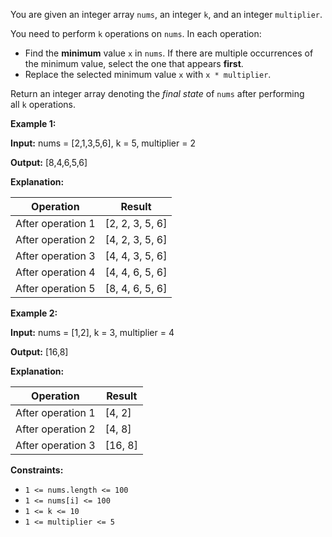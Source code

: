 You are given an integer array `nums`, an integer `k`, and an integer `multiplier`.

You need to perform `k` operations on `nums`. In each operation:

- Find the **minimum** value `x` in `nums`. If there are multiple occurrences of the minimum value, select the one that appears **first**.
- Replace the selected minimum value `x` with `x * multiplier`.

Return an integer array denoting the *final state* of `nums` after performing all `k` operations.

**Example 1:**

**Input:** nums = [2,1,3,5,6], k = 5, multiplier = 2

**Output:** [8,4,6,5,6]

**Explanation:**

| **Operation** | **Result** |
| --- | --- |
| After operation 1 | [2, 2, 3, 5, 6] |
| After operation 2 | [4, 2, 3, 5, 6] |
| After operation 3 | [4, 4, 3, 5, 6] |
| After operation 4 | [4, 4, 6, 5, 6] |
| After operation 5 | [8, 4, 6, 5, 6] |

**Example 2:**

**Input:** nums = [1,2], k = 3, multiplier = 4

**Output:** [16,8]

**Explanation:**

| **Operation** | **Result** |
| --- | --- |
| After operation 1 | [4, 2] |
| After operation 2 | [4, 8] |
| After operation 3 | [16, 8] |

**Constraints:**

- `1 <= nums.length <= 100`
- `1 <= nums[i] <= 100`
- `1 <= k <= 10`
- `1 <= multiplier <= 5`